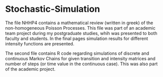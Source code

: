 # Stochastic-Simulation

The file NHHP4 contains a mathematical review (written in greek) of the non-homogeneous Poisson Processes. This file was part of an academic team project during my postgraduate studies,
whih was presented to both faculty and students. In the final pages simulation results for different intensity functions are presented.

The second file contains R code regarding simulations of discrete and continuous Markov Chains for given transition and intensity matrices and number of steps (or time value in the continuous case). This was also part of the academic project. 
